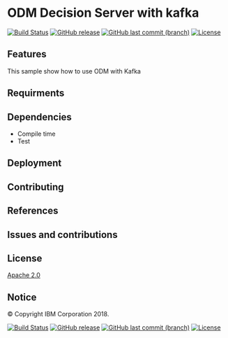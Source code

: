 # ODM Decision Server with kafka
[![Build Status](https://travis.ibm.com/benjamin-ratiarisolo/res-loan-validation.svg?token=by2BAQBLJGxnqLDprkLj&branch=master)](https://travis.ibm.com/MYattara/ODM-DecisionServer-Kafka)
[![GitHub release](https://img.shields.io/github/release/ODMDev/odm-ondocker.svg)](https://github.ibm.com/MYattara/ODM-DecisionServer-Kafka)
[![GitHub last commit (branch)](https://img.shields.io/github/last-commit/ODMDev/odm-ondocker/dev.svg)](https://github.ibm.com/MYattara/ODM-DecisionServer-Kafka)
[![License](https://img.shields.io/badge/License-Apache%202.0-blue.svg)](https://opensource.org/licenses/Apache-2.0)

## Features

This sample show how to use ODM with Kafka

## Requirments

## Dependencies
- Compile time
- Test

## Deployment

## Contributing

## References

## Issues and contributions

## License
[Apache 2.0](LICENSE)
## Notice
© Copyright IBM Corporation 2018.

[![Build Status](https://travis.ibm.com/benjamin-ratiarisolo/res-loan-validation.svg?token=by2BAQBLJGxnqLDprkLj&branch=master)](https://travis.ibm.com/MYattara/ODM-DecisionServer-Kafka)
[![GitHub release](https://img.shields.io/github/release/ODMDev/odm-ondocker.svg)](https://github.ibm.com/MYattara/ODM-DecisionServer-Kafka)
[![GitHub last commit (branch)](https://img.shields.io/github/last-commit/ODMDev/odm-ondocker/dev.svg)](https://github.ibm.com/MYattara/ODM-DecisionServer-Kafka)
[![License](https://img.shields.io/badge/License-Apache%202.0-blue.svg)](https://opensource.org/licenses/Apache-2.0)

